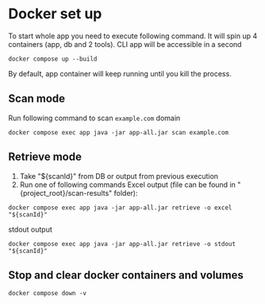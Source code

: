 # Docker set up
To start whole app you need to execute following command. It will spin up 4 containers (app, db and 2 tools). 
CLI app will be accessible in a second
```shell
docker compose up --build 
```
By default, app container will keep running until you kill the process.
## Scan mode
Run following command to scan `example.com` domain
```shell
docker compose exec app java -jar app-all.jar scan example.com
```

## Retrieve mode
1. Take "${scanId}" from DB or output from previous execution 
2. Run one of following commands
Excel output (file can be found in "{project_root}/scan-results" folder):
```shell
docker compose exec app java -jar app-all.jar retrieve -o excel "${scanId}"
```
stdout output
```shell
docker compose exec app java -jar app-all.jar retrieve -o stdout "${scanId}"
```

## Stop and clear docker containers and volumes
```shell
docker compose down -v
```
